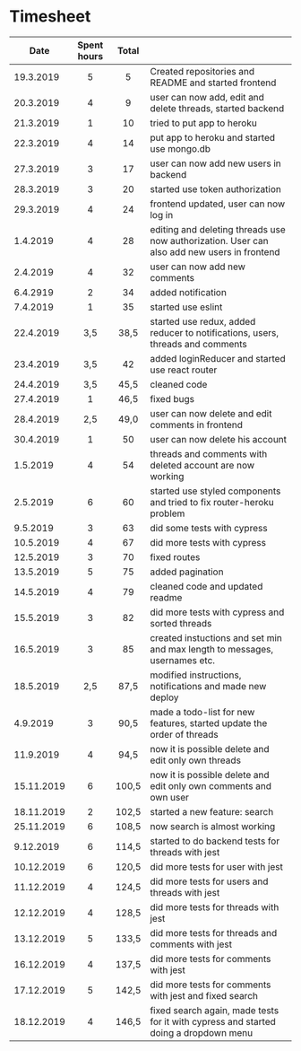 # Timesheet

| Date          | Spent hours   | Total |       |
| ------------- |:-------------:|:-----:| :-----
| 19.3.2019 | 5  | 5 | Created repositories and README and started frontend|
| 20.3.2019 | 4  | 9 | user can now add, edit and delete threads, started backend |
| 21.3.2019 | 1  | 10 | tried to put app to heroku |
| 22.3.2019 | 4  | 14 | put app to heroku and started use mongo.db |
| 27.3.2019 | 3  | 17 | user can now add new users in backend |
| 28.3.2019 | 3  | 20 | started use token authorization |
| 29.3.2019 | 4  | 24 | frontend updated, user can now log in |
| 1.4.2019 | 4 | 28 | editing and deleting threads use now authorization. User can also add new users in frontend |
| 2.4.2019 | 4 | 32 | user can now add new comments |
| 6.4.2919 | 2 | 34 | added notification |
| 7.4.2019 | 1 | 35 | started use eslint |
| 22.4.2019 | 3,5 | 38,5 | started use redux, added reducer to notifications, users, threads and comments |
| 23.4.2019 | 3,5 | 42 | added loginReducer and started use react router |
| 24.4.2019 | 3,5 | 45,5 | cleaned code |
| 27.4.2019 | 1 | 46,5 | fixed bugs |
| 28.4.2019 | 2,5 | 49,0 | user can now delete and edit comments in frontend|
| 30.4.2019 | 1 | 50 | user can now delete his account|
| 1.5.2019 | 4 | 54 | threads and comments with deleted account are now working |
| 2.5.2019 | 6 | 60 | started use styled components and tried to fix router-heroku problem |
| 9.5.2019 | 3 | 63 | did some tests with cypress |
| 10.5.2019 | 4 | 67 | did more tests with cypress |
| 12.5.2019 | 3 | 70 | fixed routes |
| 13.5.2019 | 5 | 75 | added pagination |
| 14.5.2019 | 4 | 79 | cleaned code and updated readme |
| 15.5.2019 | 3 | 82 | did more tests with cypress and sorted threads |
| 16.5.2019 | 3 | 85 | created instuctions and set min and max length to messages, usernames etc. |
| 18.5.2019 | 2,5 | 87,5 | modified instructions, notifications and made new deploy |
| 4.9.2019 | 3 | 90,5 | made a todo-list for new features, started update the order of threads |
| 11.9.2019 | 4 | 94,5 | now it is possible delete and edit only own threads |
| 15.11.2019 | 6 | 100,5 | now it is possible delete and edit only own comments and own user |
| 18.11.2019 | 2 | 102,5 | started a new feature: search |
| 25.11.2019 | 6 | 108,5 | now search is almost working |
| 9.12.2019 | 6 | 114,5 | started to do backend tests for threads with jest |
| 10.12.2019 | 6 | 120,5 | did more tests for user with jest |
| 11.12.2019 | 4 | 124,5 | did more tests for users and threads with jest |
| 12.12.2019 | 4 | 128,5 | did more tests for threads with jest |
| 13.12.2019 | 5 | 133,5 | did more tests for threads and comments with jest |
| 16.12.2019 | 4 | 137,5 | did more tests for comments with jest |
| 17.12.2019 | 5 | 142,5 | did more tests for comments with jest and fixed search |
| 18.12.2019 | 4 | 146,5 | fixed search again, made tests for it with cypress and started doing a dropdown menu|